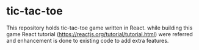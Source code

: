 # tic-tac-toe
This repository holds tic-tac-toe game written in React. while building this game React tutorial (https://reactjs.org/tutorial/tutorial.html) were referred and enhancement is done to existing code to add extra features. 
